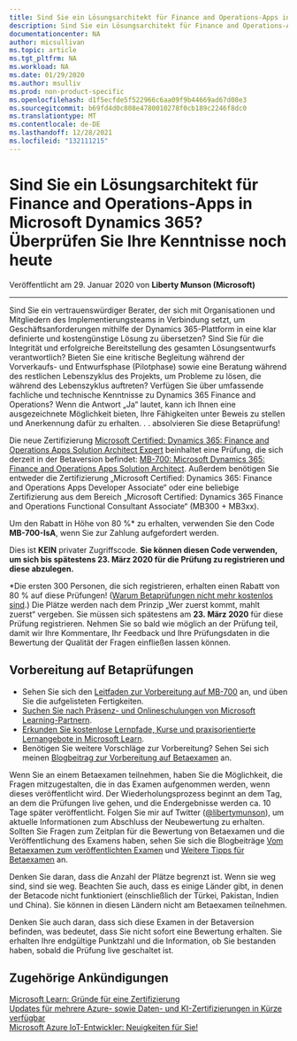 ```yaml
---
title: Sind Sie ein Lösungsarchitekt für Finance and Operations-Apps in Microsoft Dynamics 365? Überprüfen Sie Ihre Kenntnisse noch heute | Microsoft-Dokumentation
description: Sind Sie ein Lösungsarchitekt für Finance and Operations-Apps in Microsoft Dynamics 365? Überprüfen Sie Ihre Kenntnisse noch heute
documentationcenter: NA
author: micsullivan
ms.topic: article
ms.tgt_pltfrm: NA
ms.workload: NA
ms.date: 01/29/2020
ms.author: msulliv
ms.prod: non-product-specific
ms.openlocfilehash: d1f5ecfde5f522966c6aa09f9b44669ad67d08e3
ms.sourcegitcommit: b69fd4d0c808e4780010278f0cb189c2246f8dc0
ms.translationtype: MT
ms.contentlocale: de-DE
ms.lasthandoff: 12/28/2021
ms.locfileid: "132111215"
---
```

# <a name="are-you-a-microsoft-dynamics-365-finance-and-operations-apps-solution-architect-validate-your-expertise-today"></a>Sind Sie ein Lösungsarchitekt für Finance and Operations-Apps in Microsoft Dynamics 365? Überprüfen Sie Ihre Kenntnisse noch heute

Veröffentlicht am 29. Januar 2020 von **Liberty Munson (Microsoft)**

___

Sind Sie ein vertrauenswürdiger Berater, der sich mit Organisationen und Mitgliedern des Implementierungsteams in Verbindung setzt, um Geschäftsanforderungen mithilfe der Dynamics 365-Plattform in eine klar definierte und kostengünstige Lösung zu übersetzen? Sind Sie für die Integrität und erfolgreiche Bereitstellung des gesamten Lösungsentwurfs verantwortlich? Bieten Sie eine kritische Begleitung während der Vorverkaufs- und Entwurfsphase (Pilotphase) sowie eine Beratung während des restlichen Lebenszyklus des Projekts, um Probleme zu lösen, die während des Lebenszyklus auftreten? Verfügen Sie über umfassende fachliche und technische Kenntnisse zu Dynamics 365 Finance and Operations? Wenn die Antwort „Ja“ lautet, kann ich Ihnen eine ausgezeichnete Möglichkeit bieten, Ihre Fähigkeiten unter Beweis zu stellen und Anerkennung dafür zu erhalten. . . absolvieren Sie diese Betaprüfung!

Die neue Zertifizierung [Microsoft Certified: Dynamics 365: Finance and Operations Apps Solution Architect Expert](https://docs.microsoft.com/learn/certifications/d365-finance-and-operations-apps-solution-architect-expert?WT.mc_id=mb700_MB700blog_cert_foappssolnarch-blog-wwl) beinhaltet eine Prüfung, die sich derzeit in der Betaversion befindet: [MB-700: Microsoft Dynamics 365: Finance and Operations Apps Solution Architect](https://docs.microsoft.com/learn/certifications/exams/mb-700?WT.mc_id=mb700_MB700blog_cert-exammb700-blog-wwl). Außerdem benötigen Sie entweder die Zertifizierung „Microsoft Certified: Dynamics 365: Finance and Operations Apps Developer Associate“ oder eine beliebige Zertifizierung aus dem Bereich „Microsoft Certified: Dynamics 365 Finance and Operations Functional Consultant Associate“ (MB300 + MB3xx).

Um den Rabatt in Höhe von 80 %* zu erhalten, verwenden Sie den Code **MB-700-IsA**, wenn Sie zur Zahlung aufgefordert werden.

Dies ist **KEIN** privater Zugriffscode. **Sie können diesen Code verwenden, um sich bis spätestens 23. März 2020 für die Prüfung zu registrieren und diese abzulegen.**

*Die ersten 300 Personen, die sich registrieren, erhalten einen Rabatt von 80 % auf diese Prüfungen! ([Warum Betaprüfungen nicht mehr kostenlos sind](https://www.microsoft.com/en-us/learning/community-blog-post.aspx?BlogId=8&Id=374922).) Die Plätze werden nach dem Prinzip „Wer zuerst kommt, mahlt zuerst“ vergeben. Sie müssen sich spätestens am **23. März 2020** für diese Prüfung registrieren. Nehmen Sie so bald wie möglich an der Prüfung teil, damit wir Ihre Kommentare, Ihr Feedback und Ihre Prüfungsdaten in die Bewertung der Qualität der Fragen einfließen lassen können.

## <a name="preparing-for-beta-exams"></a>Vorbereitung auf Betaprüfungen

- Sehen Sie sich den [Leitfaden zur Vorbereitung auf MB-700](https://docs.microsoft.com/learn/certifications/exams/mb-700?WT.mc_id=mb700_MB700blog_cert-exammb700-blog-wwl) an, und üben Sie die aufgelisteten Fertigkeiten.
- [Suchen Sie nach Präsenz- und Onlineschulungen von Microsoft Learning-Partnern](https://www.microsoft.com/en-us/learning/course-list.aspx).
- [Erkunden Sie kostenlose Lernpfade, Kurse und praxisorientierte Lernangebote in Microsoft Learn](https://docs.microsoft.com/learn/browse).
- Benötigen Sie weitere Vorschläge zur Vorbereitung? Sehen Sei sich meinen [Blogbeitrag zur Vorbereitung auf Betaexamen](https://www.microsoft.com/en-us/learning/community-blog-post.aspx?BlogId=8&Id=374544) an.

Wenn Sie an einem Betaexamen teilnehmen, haben Sie die Möglichkeit, die Fragen mitzugestalten, die in das Examen aufgenommen werden, wenn dieses veröffentlicht wird. Der Wiederholungsprozess beginnt an dem Tag, an dem die Prüfungen live gehen, und die Endergebnisse werden ca. 10 Tage später veröffentlicht. Folgen Sie mir auf Twitter ([@libertymunson](https://twitter.com/LibertyMunson)), um aktuelle Informationen zum Abschluss der Neubewertung zu erhalten. Sollten Sie Fragen zum Zeitplan für die Bewertung von Betaexamen und die Veröffentlichung des Examens haben, sehen Sie sich die Blogbeiträge [Vom Betaexamen zum veröffentlichten Examen](https://www.microsoft.com/en-us/learning/community-blog-post.aspx?BlogId=8&Id=374675) und [Weitere Tipps für Betaexamen](https://www.microsoft.com/en-us/learning/community-blog-post.aspx?BlogId=8&Id=374723) an.

Denken Sie daran, dass die Anzahl der Plätze begrenzt ist. Wenn sie weg sind, sind sie weg. Beachten Sie auch, dass es einige Länder gibt, in denen der Betacode nicht funktioniert (einschließlich der Türkei, Pakistan, Indien und China). Sie können in diesen Ländern nicht am Betaexamen teilnehmen.

Denken Sie auch daran, dass sich diese Examen in der Betaversion befinden, was bedeutet, dass Sie nicht sofort eine Bewertung erhalten. Sie erhalten Ihre endgültige Punktzahl und die Information, ob Sie bestanden haben, sobald die Prüfung live geschaltet ist.

## <a name="related-announcements"></a>Zugehörige Ankündigungen

[Microsoft Learn: Gründe für eine Zertifizierung](https://www.microsoft.com/en-us/learning/community-blog-post.aspx?BlogId=8&Id=375280)  
[Updates für mehrere Azure- sowie Daten- und KI-Zertifizierungen in Kürze verfügbar](https://www.microsoft.com/en-us/learning/community-blog-post.aspx?BlogId=8&Id=375281)  
[Microsoft Azure IoT-Entwickler: Neuigkeiten für Sie!](https://www.microsoft.com/en-us/learning/community-blog-post.aspx?BlogId=8&Id=375252)